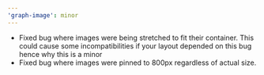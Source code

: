 ```yaml
---
'graph-image': minor
---
```


- Fixed bug where images were being stretched to fit their container. This could cause some incompatibilities if your layout depended on this bug hence why this is a minor
- Fixed bug where images were pinned to 800px regardless of actual size.
